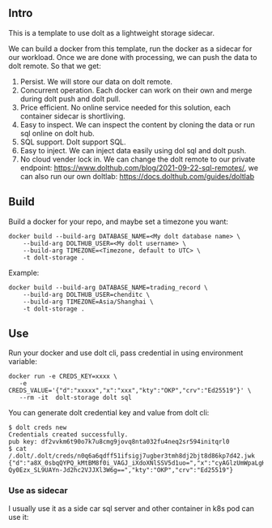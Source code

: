 ## Intro

This is a template to use dolt as a lightweight storage sidecar. 

We can build a docker from this template, run the docker as a sidecar for our workload. Once we are done with processing, we can push the data to dolt remote. So that we get:
1. Persist. We will store our data on dolt remote.
2. Concurrent operation. Each docker can work on their own and merge during dolt push and dolt pull.
3. Price efficient. No online service needed for this solution, each container sidecar is shortliving. 
4. Easy to inspect. We can inspect the content by cloning the data or run sql online on dolt hub.
5. SQL support. Dolt support SQL.
6. Easy to inject. We can inject data easily using dol sql and dolt push.
7. No cloud vender lock in. We can change the dolt remote to our private endpoint: https://www.dolthub.com/blog/2021-09-22-sql-remotes/, we can also run our own doltlab: https://docs.dolthub.com/guides/doltlab

## Build

Build a docker for your repo, and maybe set a timezone you want:

```
docker build --build-arg DATABASE_NAME=<My dolt database name> \
    --build-arg DOLTHUB_USER=<My dolt username> \
    --build-arg TIMEZONE=<Timezone, default to UTC> \
    -t dolt-storage .
```

Example:

```
docker build --build-arg DATABASE_NAME=trading_record \
    --build-arg DOLTHUB_USER=chenditc \
    --build-arg TIMEZONE=Asia/Shanghai \
    -t dolt-storage .
```

## Use

Run your docker and use dolt cli, pass credential in using environment variable:

```
docker run -e CREDS_KEY=xxxx \
   -e CREDS_VALUE='{"d":"xxxxx","x":"xxx","kty":"OKP","crv":"Ed25519"}' \
   --rm -it  dolt-storage dolt sql
```

You can generate dolt credential key and value from dolt cli:

```
$ dolt creds new
Credentials created successfully.
pub key: df2vvkm6t90o7k7u8cmg9jovq8nta032fu4neq2sr594initqrl0
$ cat /.dolt/.dolt/creds/n0q6a6qdff51ifsigj7ugber3tmh8dj2bjt8d86kp7d42.jwk       
{"d":"a8X_0sbqQYPQ_kMtBM8f0i_VAGJ_iXdoXNlSSV5d1uo=","x":"cyAGlzUmWpaLgHtC6uV8OxrdqCTZVeTkYcolLmhe2_Vrxf_SxupBg9D-Qy0Ezx_SL9UAYn-Jd2hc2VJJXl3W6g==","kty":"OKP","crv":"Ed25519"}
```

### Use as sidecar

I usually use it as a side car sql server and other container in k8s pod can use it:

```
```